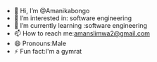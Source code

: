 - 👋 Hi, I’m @Amanikabongo
- 👀 I’m interested in: software engineering
- 🌱 I’m currently learning :software engineering 
- 📫 How to reach me:amanslimwa2@gmail.com 
- 😄 Pronouns:Male 
- ⚡ Fun fact:I'm a gymrat 

<!---
Amanikabongo/Amanikabongo is a ✨ special ✨ repository because its `README.md` (this file) appears on your GitHub profile.
You can click the Preview link to take a look at your changes.
--->
